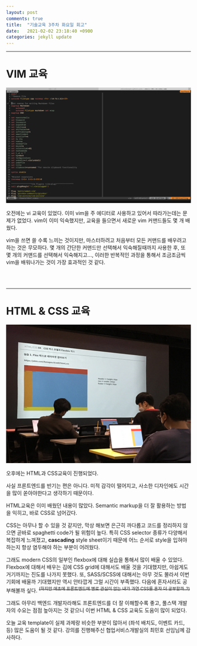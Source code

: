 ```yaml
---
layout: post
comments: true
title:  "기술교육 3주차 화요일 회고"
date:   2021-02-02 23:18:40 +0900
categories: jekyll update
---
```


<hr>

# VIM 교육

![](/assets/img/sprint3/vimrc.png)

오전에는 vi 교육이 있었다. 이미 vim을 주 에디터로 사용하고 있어서 따라가는데는 문제가 없었다. vim이 이미 익숙했지만, 교육을 들으면서 새로운 vim 커맨드들도 몇 개 배웠다.

vim을 쓰면 쓸 수록 느끼는 것이지만, 마스터하려고 처음부터 모든 커맨드를 배우려고 하는 것은 무모하다. 몇 개의 간단한 커맨드만 선택해서 익숙해질때까지 사용한 후, 또 몇 개의 커맨드를 선택해서 익숙해지고..., 이러한 반복적인 과정을 통해서 조금조금씩 vim을 배워나가는 것이 가장 효과적인 것 같다.

<br />
<br />
<hr>

# HTML & CSS 교육

![](/assets/img/sprint3/htmlcsslecture.png)

오후에는 HTML과 CSS교육이 진행되었다.

사실 프론트엔드를 반기는 편은 아니다. 미적 감각이 떨어지고, 사소한 디자인에도 시간을 많이 쏟아야한다고 생각하기 때문이다.

HTML교육은 이미 배웠던 내용이 많았다. Semantic markup을 더 잘 활용하는 방법을 익히고, 바로 CSS로 넘어갔다.

CSS는 아무나 할 수 있을 것 같지만, 막상 해보면 은근히 까다롭고 코드를 정리하지 않으면 곧바로 spaghetti code가 될 위험이 높다. 특히 CSS selector 종류가 다양해서 복잡하게 느껴졌고, **cascading** style sheet이기 때문에 어느 순서로 style을 입혀야 하는지 항상 염두해야 하는 부분이 어려웠다.

그래도 modern CSS의 일부인 flexbox에 대해 실습을 통해서 많이 배울 수 있었다. Flexbox에 대해서 배우는 김에 CSS grid에 대해서도 배울 것을 기대했지만, 아쉽게도 거기까지는 진도를 나가지 못했다. 또, SASS/SCSS에 대해서는 아무 것도 몰라서 이번 기회에 배울까 기대했지만 역시 안타깝게 그럴 시간이 부족했다. 다음에 혼자서라도 공부해볼까 싶다. 
<del><sup>(하지만 애초에 프론트엔드에 별로 관심이 없는 내가 과연 CSS를 혼자 더 공부할까..?) </sup></del>

그래도 아무리 백엔드 개발자라해도 프론트엔드를 더 잘 이해할수록 좋고, 풀스택 개발자의 수요는 점점 높아지는 것 같으니 이번 HTML & CSS 교육도 도움이 많이 되었다.

오늘 교육 template이 실제 과제랑 비슷한 부분이 많아서 (좌석 배치도, 이벤트 카드, 등) 많은 도움이 될 것 같다. 강의를 진행해주신 협업서비스개발실의 최민호 선임님께 감사하다.

